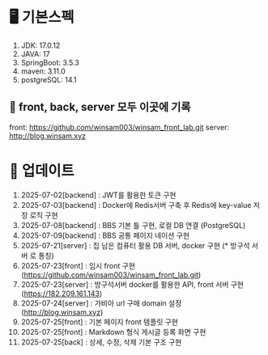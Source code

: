 # 🖥️ 기본스펙
1. JDK: 17.0.12
2. JAVA: 17
3. SpringBoot: 3.5.3
4. maven: 3.11.0
5. postgreSQL: 14.1


## 📰 front, back, server 모두 이곳에 기록
front: https://github.com/winsam003/winsam_front_lab.git
server: http://blog.winsam.xyz

# 📝 업데이트
1. 2025-07-02[backend] : JWT를 활용한 토큰 구현
2. 2025-07-03[backend] : Docker에 Redis서버 구축 후 Redis에 key-value 저장 로직 구현
3. 2025-07-08[backend] : BBS 기본 틀 구현, 로컬 DB 연결 (PostgreSQL) 
4. 2025-07-09[backend] : BBS 공통 페이지 네이션 구현
5. 2025-07-21[server] : 집 남은 컴퓨터 활용 DB 서버, docker 구현 (* 방구석 서버 로 통칭)
6. 2025-07-23[front] : 임시 front 구현 (https://github.com/winsam003/winsam_front_lab.git)
7. 2025-07-23[server] : 방구석서버 docker를 활용한 API, front 서버 구현 (https://182.209.161.143)
8. 2025-07-24[server] : 가비아 url 구매 domain 설정 (http://blog.winsam.xyz)
9. 2025-07-25[front] : 기본 페이지 front 템플릿 구현
10. 2025-07-25[front] : Markdown 형식 게시글 등록 화면 구현
11. 2025-07-25[back] : 상세, 수정, 삭제 기본 구조 구현
